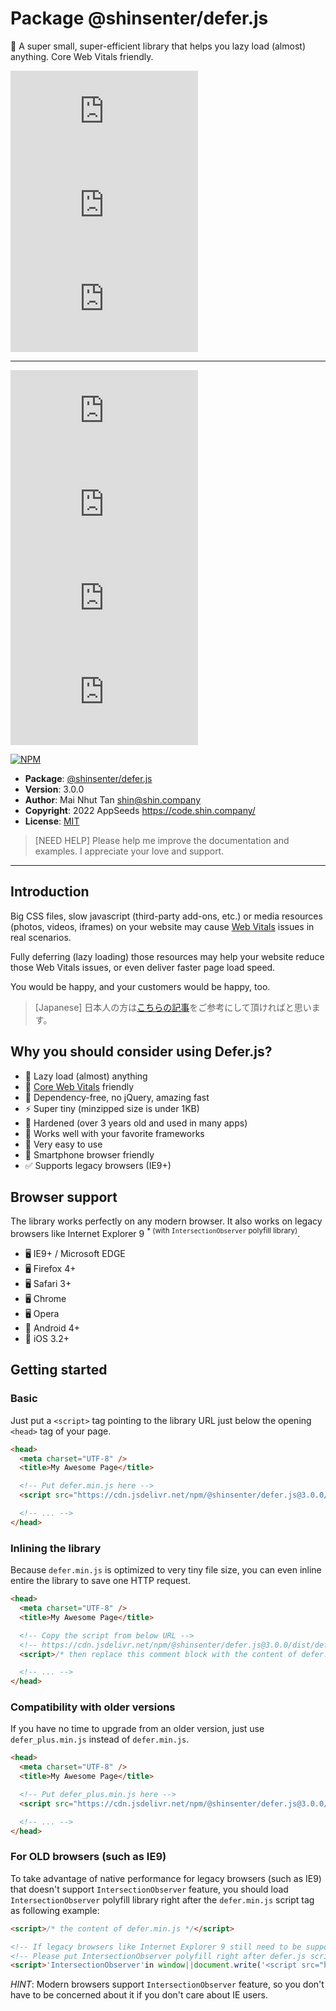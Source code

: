 # Package @shinsenter/defer.js

🥇 A super small, super-efficient library that helps you lazy load (almost) anything. Core Web Vitals friendly.

[![NPM](https://img.shields.io/npm/l/@shinsenter/defer.js)](https://code.shin.company/defer.js/blob/master/LICENSE)
[![Snyk Vulnerabilities for npm package](https://img.shields.io/snyk/vulnerabilities/npm/@shinsenter/defer.js)](https://snyk.io/advisor/npm-package/@shinsenter/defer.js)
[![CodeFactor Grade](https://img.shields.io/codefactor/grade/github/shinsenter/defer.js)](https://www.codefactor.io/repository/github/shinsenter/defer.js)

* * *

[![GitHub Release Date](https://img.shields.io/github/release-date/shinsenter/defer.js)](https://code.shin.company/defer.js/releases)
[![GitHub package.json version](https://img.shields.io/github/package-json/v/shinsenter/defer.js)](https://code.shin.company/defer.js/releases)
[![npm bundle size (scoped)](https://img.shields.io/bundlephobia/minzip/@shinsenter/defer.js)](https://www.npmjs.com/package/@shinsenter/defer.js)
[![jsDelivr hits (npm)](https://img.shields.io/jsdelivr/npm/hm/@shinsenter/defer.js)](https://www.jsdelivr.com/package/npm/@shinsenter/defer.js)

[![NPM](https://nodei.co/npm/@shinsenter/defer.js.png?downloads=true)](https://www.npmjs.com/package/@shinsenter/defer.js)

- **Package**: [@shinsenter/defer.js](https://www.npmjs.com/package/@shinsenter/defer.js)
- **Version**: 3.0.0
- **Author**: Mai Nhut Tan <shin@shin.company>
- **Copyright**: 2022 AppSeeds <https://code.shin.company/>
- **License**: [MIT](https://code.shin.company/defer.js/blob/master/LICENSE)

> [NEED HELP] Please help me improve the documentation and examples. I appreciate your love and support.

* * *


## Introduction

Big CSS files, slow javascript (third-party add-ons, etc.)
or media resources (photos, videos, iframes) on your website may cause
[Web Vitals](https://web.dev/vitals/) issues in real scenarios.

Fully deferring (lazy loading) those resources may help your website
reduce those Web Vitals issues, or even deliver faster page load speed.

You would be happy, and your customers would be happy, too.

> [Japanese] 日本人の方は[こちらの記事](https://www.limosuki.com/2022/06/twitter-lazyload-deferjs.html)をご参考にして頂ければと思います。


## Why you should consider using Defer.js?

- 🧩 Lazy load (almost) anything
- 🎯 [Core Web Vitals](https://web.dev/vitals/) friendly
- 🚀 Dependency-free, no jQuery, amazing fast
- ⚡️ Super tiny (minzipped size is under 1KB)
- 🦾 Hardened (over 3 years old and used in many apps)
- 🤝 Works well with your favorite frameworks
- 🔰 Very easy to use
- 📱 Smartphone browser friendly
- ✅ Supports legacy browsers (IE9+)


## Browser support

The library works perfectly on any modern browser.
It also works on legacy browsers like Internet Explorer 9
<sup>* (with `IntersectionObserver` polyfill library)</sup>.

- 🖥 IE9+ / Microsoft EDGE
- 🖥 Firefox 4+
- 🖥 Safari 3+
- 🖥 Chrome
- 🖥 Opera
- 📱 Android 4+
- 📱 iOS 3.2+


## Getting started

### Basic

Just put a `<script>` tag pointing to the library URL just below the opening `<head>` tag of your page.

```html
<head>
  <meta charset="UTF-8" />
  <title>My Awesome Page</title>

  <!-- Put defer.min.js here -->
  <script src="https://cdn.jsdelivr.net/npm/@shinsenter/defer.js@3.0.0/dist/defer.min.js"></script>

  <!-- ... -->
</head>
```

### Inlining the library

Because `defer.min.js` is optimized to very tiny file size, you can even inline entire the library to save one HTTP request.

```html
<head>
  <meta charset="UTF-8" />
  <title>My Awesome Page</title>

  <!-- Copy the script from below URL -->
  <!-- https://cdn.jsdelivr.net/npm/@shinsenter/defer.js@3.0.0/dist/defer.min.js -->
  <script>/* then replace this comment block with the content of defer.min.js */</script>

  <!-- ... -->
</head>
```

### Compatibility with older versions

If you have no time to upgrade from an older version,
just use `defer_plus.min.js` instead of `defer.min.js`.

```html
<head>
  <meta charset="UTF-8" />
  <title>My Awesome Page</title>

  <!-- Put defer_plus.min.js here -->
  <script src="https://cdn.jsdelivr.net/npm/@shinsenter/defer.js@3.0.0/dist/defer_plus.min.js"></script>

  <!-- ... -->
</head>
```

### For OLD browsers (such as IE9)

To take advantage of native performance for legacy browsers (such as IE9)
that doesn't support `IntersectionObserver` feature,
you should load `IntersectionObserver` polyfill library
right after the `defer.min.js` script tag as following example:

```html
<script>/* the content of defer.min.js */</script>

<!-- If legacy browsers like Internet Explorer 9 still need to be supported -->
<!-- Please put IntersectionObserver polyfill right after defer.js script tag -->
<script>'IntersectionObserver'in window||document.write('<script src="https://cdn.jsdelivr.net/npm/@shinsenter/defer.js@3.0.0/dist/polyfill.min.js"><\/script>');</script>
```

*HINT*: Modern browsers support `IntersectionObserver` feature,
so you don't have to be concerned about it if you don't care about IE users.
